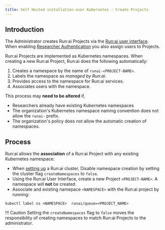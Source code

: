 ```yaml
---
title: Self Hosted installation over Kubernetes - Create Projects
---
```

## Introduction

The Administrator creates Run:ai Projects via the [Run:ai user interface](../../../aiinitiatives/org/projects.md#adding-a-new-project). When enabling [Researcher Authentication](../../../authentication/researcher-authentication.md) you also assign users to Projects.

Run:ai Projects are implemented as Kubernetes namespaces. When creating a new Run:ai Project, Run:ai does the following automatically:

1. Creates a namespace by the name of `runai-<PROJECT-NAME>`.
2. Labels the namespace as *managed by Run:ai*.
3. Provides access to the namespace for Run:ai services.
4. Associates users with the namespace.

This process may **need to be altered** if,

* Researchers already have existing Kubernetes namespaces
* The organization's Kubernetes namespace naming convention does not allow the `runai-` prefix.
* The organization's policy does not allow the automatic creation of namespaces.

## Process

Run:ai allows the **association** of a Run:ai Project with any existing Kubernetes namespace:

* When [setting up](cluster.md#customize-installation) a Run:ai cluster, Disable namespace creation by setting the cluster flag `createNamespaces` to `false`.
* Using the Run:ai User Interface, create a new Project `<PROJECT-NAME>`. A namespace will **not** be created.
* Associate and existing namepace `<NAMESPACE>` with the Run:ai project by running:

```
kubectl label ns <NAMESPACE>  runai/queue=<PROJECT_NAME>
```

!!! Caution
    Setting the `createNamespaces` flag to `false` moves the responsibility of creating namespaces to match Run:ai Projects to the administrator.
